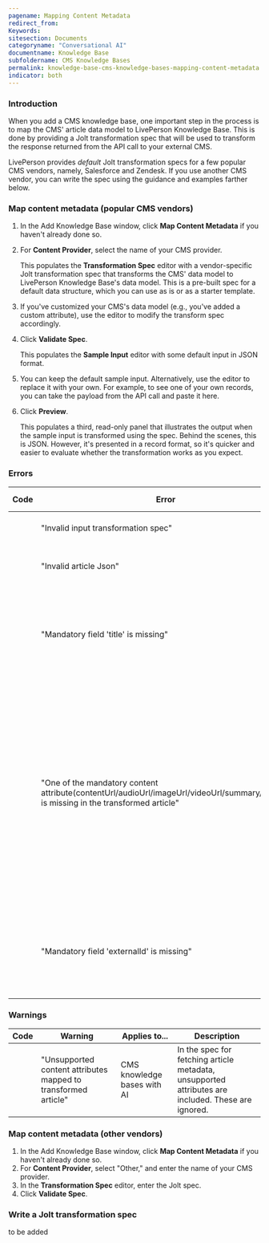 ```yaml
---
pagename: Mapping Content Metadata
redirect_from:
Keywords:
sitesection: Documents
categoryname: "Conversational AI"
documentname: Knowledge Base
subfoldername: CMS Knowledge Bases
permalink: knowledge-base-cms-knowledge-bases-mapping-content-metadata.html
indicator: both
---
```


### Introduction

When you add a CMS knowledge base, one important step in the process is to map the CMS' article data model to LivePerson Knowledge Base. This is done by providing a Jolt transformation spec that will be used to transform the response returned from the API call to your external CMS.

LivePerson provides *default* Jolt transformation specs for a few popular CMS vendors, namely, Salesforce and Zendesk. If you use another CMS vendor, you can write the spec using the guidance and examples farther below.

### Map content metadata (popular CMS vendors)

1. In the Add Knowledge Base window, click **Map Content Metadata** if you haven't already done so. 
2. For **Content Provider**, select the name of your CMS provider.
    
    This populates the **Transformation Spec** editor with a vendor-specific Jolt transformation spec that transforms the CMS' data model to LivePerson Knowledge Base's data model. This is a pre-built spec for a default data structure, which you can use as is or as a starter template.

3. If you've customized your CMS's data model (e.g., you've added a custom attribute), use the editor to modify the transform spec accordingly.

4. Click **Validate Spec**.
    
    This populates the **Sample Input** editor with some default input in JSON format. 

5. You can keep the default sample input. Alternatively, use the editor to replace it with your own. For example, to see one of your own records, you can take the payload from the API call and paste it here.

6. Click **Preview**.
    
    This populates a third, read-only panel that illustrates the output when the sample input is transformed using the spec. Behind the scenes, this is JSON. However, it's presented in a record format, so it's quicker and easier to evaluate whether the transformation works as you expect.

### Errors

|Code | Error | Applies to... | Description |
| --- | --- | --- | --- |
| | "Invalid input transformation spec" | All CMS knowledge bases | The Jolt transformation spec is invalid. |
| | "Invalid article Json" | All CMS knowledge bases | The JSON for the sample input is invalid. |
| | "Mandatory field 'title' is missing" | All CMS knowledge bases | The article's "title" is not mapped in the Jolt transformation spec. This is a mandatory field in every spec. |
| | "One of the mandatory content attribute(contentUrl/audioUrl/imageUrl/videoUrl/summary/details) is missing in the transformed article" | All CMS knowledge bases | In the spec for fetching article metadata (CMS knowledge base with AI) or in the spec for fetching article suggestions (CMS knowledge base without AI), at least one of these listed attributes must be present, but at least one is not. | 
| | "Mandatory field 'externalId' is missing" | CMS knowledge bases without AI | The article's "externalId" is not mapped in the Jolt transformation spec. This is a mandatory field in the spec. |

### Warnings

| Code | Warning | Applies to... | Description |
| --- | --- | --- | --- |
| | "Unsupported content attributes mapped to transformed article" | CMS knowledge bases with AI | In the spec for fetching article metadata, unsupported attributes are included. These are ignored. |

### Map content metadata (other vendors)

1. In the Add Knowledge Base window, click **Map Content Metadata** if you haven't already done so. 
2. For **Content Provider**, select "Other," and enter the name of your CMS provider.
3. In the **Transformation Spec** editor, enter the Jolt spec.
4. Click **Validate Spec**.

### Write a Jolt transformation spec

to be added